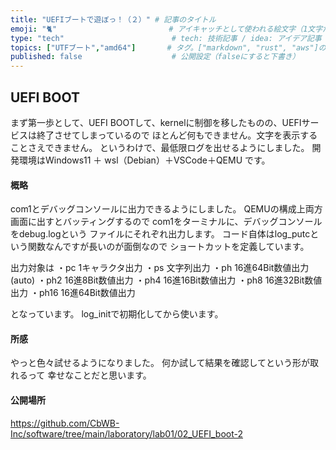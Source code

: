 ```yaml
---
title: "UEFIブートで遊ぼっ！（２）" # 記事のタイトル
emoji: "🐈"                         # アイキャッチとして使われる絵文字（1文字だけ）
type: "tech"                        # tech: 技術記事 / idea: アイデア記事
topics: ["UTFブート","amd64"]       # タグ。["markdown", "rust", "aws"]のように指定する
published: false                    # 公開設定（falseにすると下書き）
---
```


## UEFI BOOT
まず第一歩として、UEFI BOOTして、kernelに制御を移したものの、UEFIサービスは終了させてしまっているので
ほとんど何もできません。文字を表示することさえできません。
というわけで、最低限ログを出せるようにしました。
開発環境はWindows11 ＋ wsl（Debian）＋VSCode＋QEMU です。

#### 概略
com1とデバッグコンソールに出力できるようにしました。
QEMUの構成上両方画面に出すとバッティングするので
com1をターミナルに、デバッグコンソールをdebug.logという
ファイルにそれぞれ出力します。
コード自体はlog_putcという関数なんですが長いのが面倒なので
ショートカットを定義しています。

出力対象は
・pc    1キャラクタ出力
・ps    文字列出力
・ph    16進64Bit数値出力(auto)
・ph2   16進8Bit数値出力
・ph4   16進16Bit数値出力
・ph8   16進32Bit数値出力
・ph16  16進64Bit数値出力

となっています。
log_initで初期化してから使います。

#### 所感
やっと色々試せるようになりました。
何か試して結果を確認してという形が取れるって
幸せなことだと思います。


#### 公開場所
https://github.com/CbWB-Inc/software/tree/main/laboratory/lab01/02_UEFI_boot-2
